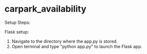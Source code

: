 # carpark_availability

Setup Steps:

<!-- Database setup:
1) Open any code editor and open app.py file.
2) Navigate to line 13 which is about `app.config['SQLALCHEMY_DATABASE_URI']`.
3) Change the <your directory> below to the working directory where you clone the git at. Can check out the codebase for an example too.
'sqlite:///<your directory>/carpark.db'
4) Save the app.py file. -->


Flask setup:
1) Navigate to the directory where the app.py is stored.
2) Open terminal and type "python app.py" to launch the Flask app.
